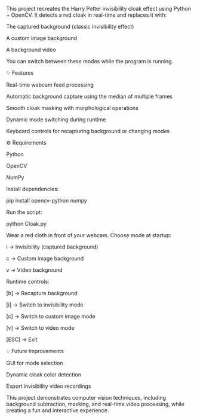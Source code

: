 This project recreates the Harry Potter invisibility cloak effect using Python + OpenCV. It detects a red cloak in real-time and replaces it with:

The captured background (classic invisibility effect)

A custom image background

A background video

You can switch between these modes while the program is running.

✨ Features

Real-time webcam feed processing

Automatic background capture using the median of multiple frames

Smooth cloak masking with morphological operations

Dynamic mode switching during runtime

Keyboard controls for recapturing background or changing modes

⚙️ Requirements

Python

OpenCV

NumPy

Install dependencies:

pip install opencv-python numpy


Run the script:

python Cloak.py


Wear a red cloth in front of your webcam. Choose mode at startup:

i → Invisibility (captured background)

c → Custom image background

v → Video background

Runtime controls:

[b] → Recapture background

[i] → Switch to invisibility mode

[c] → Switch to custom image mode

[v] → Switch to video mode

[ESC] → Exit

💡 Future Improvements

GUI for mode selection

Dynamic cloak color detection

Export invisibility video recordings

This project demonstrates computer vision techniques, including background subtraction, masking, and real-time video processing, while creating a fun and interactive experience.
